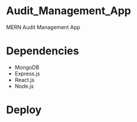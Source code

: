 # Audit_Management_App
MERN Audit Management App

# Dependencies

* MongoDB
* Express.js
* React.js
* Node.js

# Deploy
